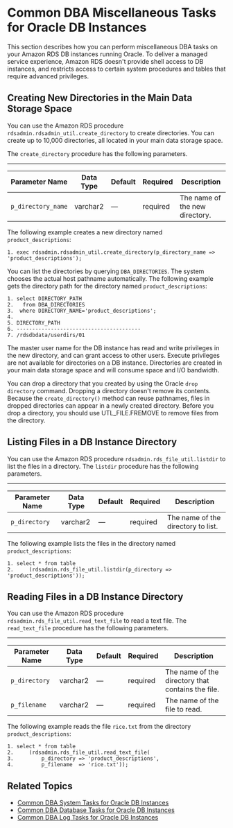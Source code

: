 # Common DBA Miscellaneous Tasks for Oracle DB Instances<a name="Appendix.Oracle.CommonDBATasks.Misc"></a>

This section describes how you can perform miscellaneous DBA tasks on your Amazon RDS DB instances running Oracle\. To deliver a managed service experience, Amazon RDS doesn't provide shell access to DB instances, and restricts access to certain system procedures and tables that require advanced privileges\. 

## Creating New Directories in the Main Data Storage Space<a name="Appendix.Oracle.CommonDBATasks.NewDirectories"></a>

You can use the Amazon RDS procedure `rdsadmin.rdsadmin_util.create_directory` to create directories\. You can create up to 10,000 directories, all located in your main data storage space\. 

The `create_directory` procedure has the following parameters\. 


****  

| Parameter Name | Data Type | Default | Required | Description | 
| --- | --- | --- | --- | --- | 
| `p_directory_name` | varchar2 | — | required | The name of the new directory\. | 

The following example creates a new directory named `product_descriptions`: 

```
1. exec rdsadmin.rdsadmin_util.create_directory(p_directory_name => 'product_descriptions');
```

You can list the directories by querying `DBA_DIRECTORIES`\. The system chooses the actual host pathname automatically\. The following example gets the directory path for the directory named `product_descriptions`: 

```
1. select DIRECTORY_PATH 
2.   from DBA_DIRECTORIES 
3.  where DIRECTORY_NAME='product_descriptions';
4.         
5. DIRECTORY_PATH
6. ----------------------------------------
7. /rdsdbdata/userdirs/01
```

The master user name for the DB instance has read and write privileges in the new directory, and can grant access to other users\. Execute privileges are not available for directories on a DB instance\. Directories are created in your main data storage space and will consume space and I/O bandwidth\. 

You can drop a directory that you created by using the Oracle `drop directory` command\. Dropping a directory doesn't remove its contents\. Because the `create_directory()` method can reuse pathnames, files in dropped directories can appear in a newly created directory\. Before you drop a directory, you should use UTL\_FILE\.FREMOVE to remove files from the directory\. 

## Listing Files in a DB Instance Directory<a name="Appendix.Oracle.CommonDBATasks.ListDirectories"></a>

You can use the Amazon RDS procedure `rdsadmin.rds_file_util.listdir` to list the files in a directory\. The `listdir` procedure has the following parameters\. 


****  

| Parameter Name | Data Type | Default | Required | Description | 
| --- | --- | --- | --- | --- | 
| `p_directory` | varchar2 | — | required | The name of the directory to list\. | 

The following example lists the files in the directory named `product_descriptions`: 

```
1. select * from table
2.     (rdsadmin.rds_file_util.listdir(p_directory => 'product_descriptions'));
```

## Reading Files in a DB Instance Directory<a name="Appendix.Oracle.CommonDBATasks.ReadingFiles"></a>

You can use the Amazon RDS procedure `rdsadmin.rds_file_util.read_text_file` to read a text file\. The `read_text_file` procedure has the following parameters\. 


****  

| Parameter Name | Data Type | Default | Required | Description | 
| --- | --- | --- | --- | --- | 
| `p_directory` | varchar2 | — | required | The name of the directory that contains the file\. | 
| `p_filename` | varchar2 | — | required | The name of the file to read\. | 

The following example reads the file `rice.txt` from the directory `product_descriptions`: 

```
1. select * from table
2.     (rdsadmin.rds_file_util.read_text_file(
3.         p_directory => 'product_descriptions',
4.         p_filename  => 'rice.txt'));
```

## Related Topics<a name="Appendix.Oracle.CommonDBATasks.Misc.Related"></a>
+ [Common DBA System Tasks for Oracle DB Instances](Appendix.Oracle.CommonDBATasks.System.md)
+ [Common DBA Database Tasks for Oracle DB Instances](Appendix.Oracle.CommonDBATasks.Database.md)
+ [Common DBA Log Tasks for Oracle DB Instances](Appendix.Oracle.CommonDBATasks.Log.md)